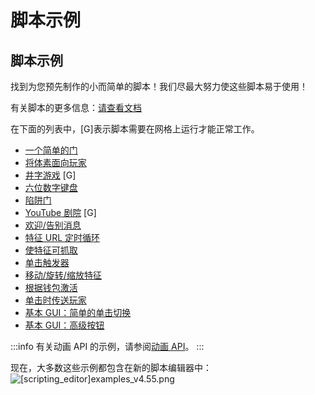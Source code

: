 # 脚本示例

## 脚本示例
找到为您预先制作的小而简单的脚本！我们尽最大努力使这些脚本易于使用！

有关脚本的更多信息：[请查看文档](/docs/Scripting/)

在下面的列表中，[G]表示脚本需要在网格上运行才能正常工作。

- [一个简单的门](/docs/Scripting/Examples/Simple-Door)
- [将体素面向玩家](/docs/Scripting/Examples/Turn)
- [井字游戏](/docs/Scripting/Examples/TicTacToe) [G]
- [六位数字键盘](/docs/Scripting/Examples/keypad_six_digits)
- [陷阱门](/docs/Scripting/Examples/trap_door)
- [YouTube 剧院](/docs/Scripting/Examples/Youtube_theater) [G]
- [欢迎/告别消息](/docs/Scripting/Examples/welcome_message)
- [特征 URL 定时循环](/docs/Scripting/Examples/loop-images-timer)
- [使特征可抓取](/docs/Scripting/Examples/pick-up-objects)
- [单击触发器](/docs/Scripting/Examples/Click-trigger)
- [移动/旋转/缩放特征](/docs/Scripting/Examples/Move-rotate-scale-Feature)
- [根据钱包激活](/docs/Scripting/Examples/Activate-depending-on-wallets)
- [单击时传送玩家](/docs/Scripting/Examples/teleport-player)
- [基本 GUI：简单的单击切换](/docs/Scripting/Examples/basic-gui-simple-example)
- [基本 GUI：高级按钮](/docs/Scripting/Examples/basic-gui-advanced-example)

:::info
有关动画 API 的示例，请参阅[动画 API](/docs/Scripting/Animation-API)。
:::

现在，大多数这些示例都包含在新的脚本编辑器中：
![[scripting_editor]examples_v4.55.png](/features/[scripting_editor]examples_v4.55.png)